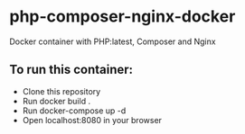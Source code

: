 # php-composer-nginx-docker
Docker container with PHP:latest, Composer and Nginx  

## To run this container:  
- Clone this repository  
- Run docker build .  
- Run docker-compose up -d  
- Open localhost:8080 in your browser
